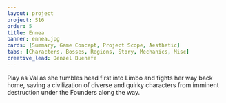 ```yaml
---
layout: project
project: S16
order: 5
title: Ennea
banner: ennea.jpg
cards: [Summary, Game Concept, Project Scope, Aesthetic]
tabs: [Characters, Bosses, Regions, Story, Mechanics, Misc]
creative_lead: Denzel Buenafe
---
```

Play as Val as she tumbles head first into Limbo and fights her way back home, saving a civilization of diverse and quirky characters from imminent destruction under the Founders along the way.
